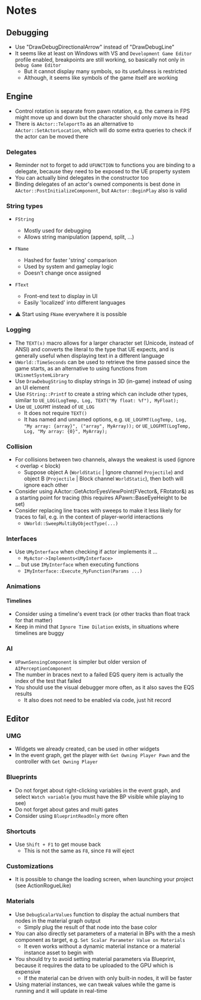 # Notes

## Debugging

- Use "DrawDebugDirectionalArrow" instead of "DrawDebugLine"
- It seems like at least on Windows with VS and `Development Game Editor` profile enabled, breakpoints are still working, so basically not only in `Debug Game Editor` 
  - But it cannot display many symbols, so its usefulness is restricted
  - Although, it seems like symbols of the game itself are working

## Engine

- Control rotation is separate from pawn rotation, e.g. the camera in FPS might move up and down but the character should only move its head
- There is `AActor::TeleportTo` as an alternative to `AActor::SetActorLocation`, which will do some extra queries to check if the actor can be moved there

### Delegates

- Reminder not to forget to add `UFUNCTION` to functions you are binding to a delegate, because they need to be exposed to the UE property system
- You can actually bind delegates in the constructor too
- Binding delegates of an actor's owned components is best done in `AActor::PostInitializeComponent`, but `AActor::BeginPlay` also is valid

### String types

- `FString`
  - Mostly used for debugging
  - Allows string manipulation (append, split, ...)
- `FName`
  - Hashed for faster 'string' comparison
  - Used by system and gameplay logic
  - Doesn't change once assigned
- `FText`
  - Front-end text to display in UI
  - Easily 'localized' into different languages

- ⚠️ Start using `FName` everywhere it is possible

### Logging

- The `TEXT(x)` macro allows for a larger character set (Unicode, instead of ANSI) and converts the literal to the type that UE expects, and is generally useful when displaying text in a different language
- `UWorld::TimeSeconds` can be used to retrieve the time passed since the game starts, as an alternative to using functions from `UKismetSystemLibrary`
- Use `DrawDebugString` to display strings in 3D (in-game) instead of using an UI element
- Use `FString::Printf` to create a string which can include other types, similar to `UE_LOG(LogTemp, Log, TEXT("My float: %f"), MyFloat);`
- Use `UE_LOGFMT` instead of `UE_LOG`
  - It does not require `TEXT()`
  - It has named and unnamed options, e.g. `UE_LOGFMT(LogTemp, Log, "My array: {array}", ("array", MyArray));` or `UE_LOGFMT(LogTemp, Log, "My array: {0}", MyArray);`

### Collision

- For collisions between two channels, always the weakest is used (ignore < overlap < block)
  - Suppose object A (`WorldStatic` | Ignore channel `Projectile`) and object B (`Projectile` | Block channel `WorldStatic`), then both will ignore each other
- Consider using AActor::GetActorEyesViewPoint(FVector&, FRotator&) as a starting point for tracing (this requires APawn::BaseEyeHeight to be set)
- Consider replacing line traces with sweeps to make it less likely for traces to fail, e.g. in the context of player-world interactions
  - `UWorld::SweepMultiByObjectType(...)`

### Interfaces

- Use `UMyInterface` when checking if actor implements it ...
  - `MyActor->Implements<UMyInterface>`
- ... but use `IMyInterface` when executing functions
  - `IMyInterface::Execute_MyFunction(Params ...)`

### Animations

#### Timelines

- Consider using a timeline's event track (or other tracks than float track for that matter)
- Keep in mind that `Ignore Time Dilation` exists, in situations where timelines are buggy

### AI

- `UPawnSensingComponent` is simpler but older version of `AIPerceptionComponent`
- The number in braces next to a failed EQS query item is actually the index of the test that failed
- You should use the visual debugger more often, as it also saves the EQS results
    - It also does not need to be enabled via code, just hit record

## Editor 

### UMG

- Widgets we already created, can be used in other widgets
- In the event graph, get the player with `Get Owning Player Pawn` and the controller with `Get Owning Player`

### Blueprints

- Do not forget about right-clicking variables in the event graph, and select `Watch variable` (you must have the BP visible while playing to see)
- Do not forget about gates and multi gates
- Consider using `BlueprintReadOnly` more often

### Shortcuts

- Use `Shift + F1` to get mouse back
  - This is not the same as `F8`, since `F8` will eject

### Customizations

- It is possible to change the loading screen, when launching your project (see ActionRogueLike)

### Materials

- Use `DebugScalarValues` function to display the actual numbers that nodes in the material graph output
  - Simply plug the result of that node into the base color
- You can also directly set parameters of a material in BPs with the a mesh component as target, e.g. `Set Scalar Parameter Value on Materials`
  - It even works without a dynamic material instance or a material instance asset to begin with
- You should try to avoid setting material parameters via Blueprint, because it requires the data to be uploaded to the GPU which is expensive
  - If the material can be driven with only built-in nodes, it will be faster
- Using material instances, we can tweak values while the game is running and it will update in real-time
